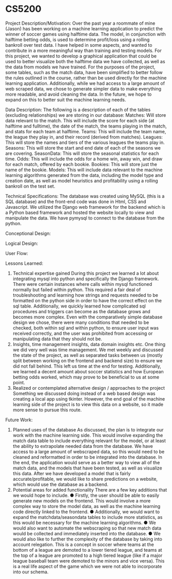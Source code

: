 # CS5200

Project Description/Motivation:
Over the past year a roommate of mine (Jason) has been working on a machine learning
application to predict the winner of soccer games using halftime data. The model, in conjunction
with halftime betting odds, is used to determine profit/loss using a rolling bankroll over test data.
I have helped in some aspects, and wanted to contribute in a more meaningful way than training
and testing models.
For this project, we wanted to develop a graphical application that could be used to better
visualize both the halftime data we have collected, as well as the data from models we have
trained. For the purposes of the project, some tables, such as the match data, have been
simplified to better follow the rules outlined in the course, rather than be used directly for the
machine learning application. Additionally, while we had access to a large amount of web
scraped data, we chose to generate simpler data to make everything more readable, and avoid
cleaning the data.
In the future, we hope to expand on this to better suit the machine learning needs.

Data Description:
The following is a description of each of the tables (excluding relationships) we are storing in
our database:
Matches: Will store data relevant to the match. This will include the score for each side (at
halftime and fulltime), the date of the match, the teams playing in the match, and stats for each
team at halftime.
Teams: This will include the team name, the league they play in, and their record (derived from
matches).
Leagues: This will store the names and tiers of the various leagues the teams play in.
Seasons: This will store the start and end date of each of the seasons we are covering.
SeasonData: This will store the seasonal statistics for each time.
Odds: This will include the odds for a home win, away win, and draw for each match, offered by
each bookie.
Bookies: This will store just the name of the bookie.
Models: This will include data relevant to the machine learning algorithms generated from the
data, including the model type and creation date, as well as model heuristics and profitability
using a rolling bankroll on the test set.

Technical Specifications:
The database was created using MySQL (this is a SQL database) and the front-end code was
done in Html, CSS and Javascript. We utilized the Django web framework for the backend which
is a Python based framework and hosted the website locally to view and manipulate the data. We
have pymysql to connect to the database from the python.

Conceptional Design:

Logical Design:

User Flow:

Lessons Learned:
1. Technical expertise gained
During this project we learned a lot about integrating mysql into python and specifically
the Django framework. There were certain instances where calls within mysql
functioned normally but failed within python. This required a fair deal of
troubleshooting and learning how strings and requests needed to be formatted on the
python side in order to have the correct effect on the sql table.
Additionally, we quickly learned how complicated sql procedures and triggers can
become as the database grows and becomes more complex. Even with the comparatively
simple database design we chose, there were many conditions that needed to be checked,
both within sql and within python, to ensure user input was received correctly, and the
user was prohibited from accessing or manipulating data that they should not be.
2. Insights, time management insights, data domain insights etc.
One thing we did very well was time management. We met weekly and discussed the
state of the project, as well as separated tasks between us (mostly split between working
on the frontend and backend size) to ensure we did not fall behind. This left us time at
the end for testing.
Additionally, we learned a decent amount about soccer statistics and how European
betting odds worked, which may prove to be beneficial to us at some point.
3. Realized or contemplated alternative design / approaches to the project
Something we discussed doing instead of a web based design was creating a local app
using tkinter. However, the end goal of the machine learning side of the project is to
view this data on a website, so it made more sense to pursue this route.

Future Work:
1. Planned uses of the database
As discussed, the plan is to integrate our work with the machine learning side. This
would involve expanding the match data table to include everything relevant for the
model, or at least the ability to extrapolate needed data from the database. We have access
to a large amount of webscraped data, so this would need to be cleaned and reformatted
in order to be integrated into the database. In the end, the application would serve as a
better way to view all of the match data, and the models that have been tested, as well as
visualize this data. After we have developed a model that is fairly accurate/profitable, we
would like to share predictions on a website, which would use the database as a backend.
2. Potential areas for added functionality
There are a few key additions that we would hope to include.
● Firstly, the user should be able to easily generate new models on the frontend.
This would involve a more complex way to store the model data, as well as the
machine learning code directly linked to the frontend.
● Additionally, we would want to expand the matchdata/seasondata tables to
include more statistics, as this would be necessary for the machine learning
algorithms.
● We would also want to automate the webscraping so that new match data would
be collected and immediately inserted into the database.
● We would also like to further the complexity of the database by taking into
account relegation. This is a concept in soccer where teams at the bottom of a
league are demoted to a lower tiered league, and teams at the top of a league are
promoted to a high tiered league (like if a major league baseball team were
demoted to the minors and vice versa). This is a real life aspect of the game which
we were not able to incorporate into our schema.

